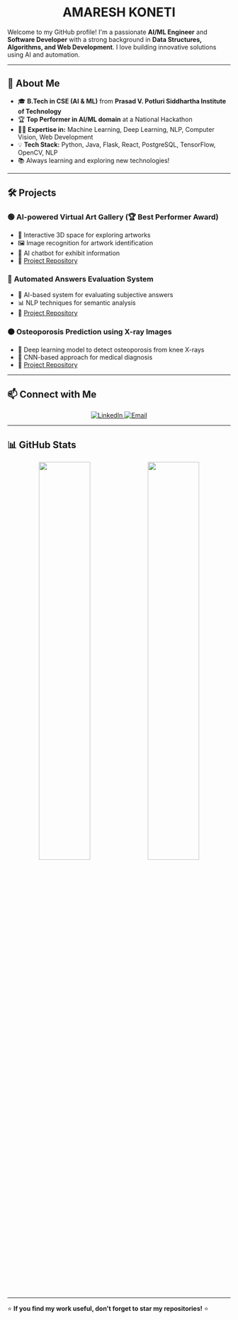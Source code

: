 <h1 align="center"> AMARESH KONETI </h1>

Welcome to my GitHub profile! I'm a passionate **AI/ML Engineer** and **Software Developer** with a strong background in **Data Structures, Algorithms, and Web Development**. I love building innovative solutions using AI and automation.

---

## 🚀 About Me

<ul>
  <li>🎓 <b>B.Tech in CSE (AI & ML)</b> from <b>Prasad V. Potluri Siddhartha Institute of Technology</b></li>
  <li>🏆 <b>Top Performer in AI/ML domain</b> at a National Hackathon</li>
  <li>👨‍💻 <b>Expertise in:</b> Machine Learning, Deep Learning, NLP, Computer Vision, Web Development</li>
  <li>💡 <b>Tech Stack:</b> Python, Java, Flask, React, PostgreSQL, TensorFlow, OpenCV, NLP</li>
  <li>📚 Always learning and exploring new technologies!</li>
</ul>

---

## 🛠️ Projects

### 🟢 <b>AI-powered Virtual Art Gallery</b> (🏆 Best Performer Award)
<ul>
  <li>🎨 Interactive 3D space for exploring artworks</li>
  <li>🖼️ Image recognition for artwork identification</li>
  <li>🤖 AI chatbot for exhibit information</li>
  <li>🔗 <a href="https://github.com/amareshkoneti/project-art">Project Repository</a></li>
</ul>

### 🔵 <b>Automated Answers Evaluation System</b>
<ul>
  <li>📝 AI-based system for evaluating subjective answers</li>
  <li>📊 NLP techniques for semantic analysis</li>
  <li>🔗 <a href="https://github.com/amareshkoneti/SmartGrade">Project Repository</a></li>
</ul>

### 🟠 <b>Osteoporosis Prediction using X-ray Images</b>
<ul>
  <li>🦴 Deep learning model to detect osteoporosis from knee X-rays</li>
  <li>🔬 CNN-based approach for medical diagnosis</li>
  <li>🔗 <a href="https://github.com/amareshkoneti/Osteophorosis-predictor">Project Repository</a></li>
</ul>

---

## 📫 Connect with Me

<p align="center">
  <a href="www.linkedin.com/in/amaresh-koneti-8abb8a28b" target="_blank">
    <img src="https://img.shields.io/badge/LinkedIn-blue?style=for-the-badge&logo=linkedin" alt="LinkedIn">
  </a>
  <a href="mailto:amareshkoneti@gmail.com">
    <img src="https://img.shields.io/badge/Email-red?style=for-the-badge&logo=gmail" alt="Email">
  </a>
</p>

---

## 📊 GitHub Stats

<p align="center">
  <img src="https://github-readme-stats.vercel.app/api?username=amareshkoneti&show_icons=true&theme=radical" width="48%" />
  <img src="https://github-readme-streak-stats.herokuapp.com/?user=amareshkoneti&theme=radical" width="48%" />
</p>

---

⭐ <b>If you find my work useful, don't forget to star my repositories!</b> ⭐


